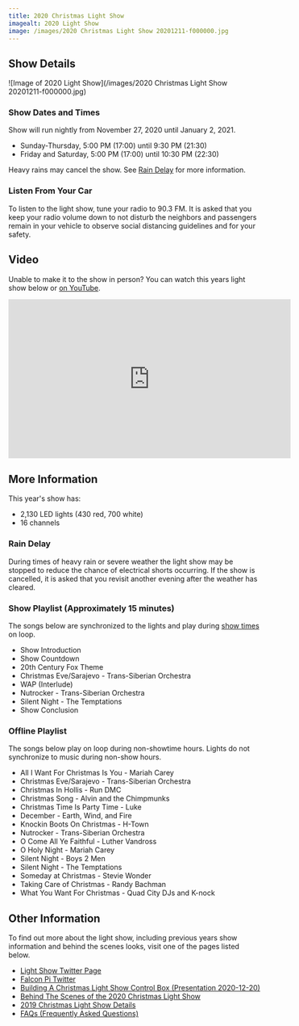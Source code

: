```yaml
---
title: 2020 Christmas Light Show
imagealt: 2020 Light Show
image: /images/2020 Christmas Light Show 20201211-f000000.jpg
---
```


## Show Details

![Image of 2020 Light Show](/images/2020 Christmas Light Show 20201211-f000000.jpg)

### Show Dates and Times

Show will run nightly from November 27, 2020 until January 2, 2021.

* Sunday-Thursday, 5:00 PM (17:00) until 9:30 PM (21:30)
* Friday and Saturday, 5:00 PM (17:00) until 10:30 PM (22:30)

Heavy rains may cancel the show. See [Rain Delay](#rain-delay) for more information.

### Listen From Your Car

To listen to the light show, tune your radio to 90.3 FM.
It is asked that you keep your radio volume down to not disturb the neighbors and
passengers remain in your vehicle to observe social distancing guidelines and for your safety.

## Video

Unable to make it to the show in person?
You can watch this years light show below or
<a href="https://www.youtube.com/watch?v=fs6Lx8ySL9Y&feature=youtu.be" target="_blank">on YouTube</a>.

<iframe width="560" height="315" src="https://www.youtube.com/embed/fs6Lx8ySL9Y" frameborder="0"
allow="accelerometer; autoplay; clipboard-write; encrypted-media; gyroscope; picture-in-picture" allowfullscreen>
</iframe>

## More Information

This year's show has:

* 2,130 LED lights (430 red, 700 white)
* 16 channels

### Rain Delay

During times of heavy rain or severe weather the light show may be stopped to reduce the
chance of electrical shorts occurring. If the show is cancelled, it is asked that you revisit
another evening after the weather has cleared.

### Show Playlist (Approximately 15 minutes)

The songs below are synchronized to the lights and play during [show times](#show-times-and-dates) on loop.

* Show Introduction
* Show Countdown
* 20th Century Fox Theme
* Christmas Eve/Sarajevo - Trans-Siberian Orchestra
* WAP (Interlude)
* Nutrocker - Trans-Siberian Orchestra
* Silent Night - The Temptations
* Show Conclusion

### Offline Playlist

The songs below play on loop during non-showtime hours. Lights do not synchronize to music during
non-show hours.

* All I Want For Christmas Is You - Mariah Carey
* Christmas Eve/Sarajevo - Trans-Siberian Orchestra
* Christmas In Hollis - Run DMC
* Christmas Song - Alvin and the Chimpmunks
* Christmas Time Is Party Time - Luke
* December - Earth, Wind, and Fire
* Knockin Boots On Christmas - H-Town
* Nutrocker - Trans-Siberian Orchestra
* O Come All Ye Faithful - Luther Vandross
* O Holy Night - Mariah Carey
* Silent Night - Boys 2 Men
* Silent Night - The Temptations
* Someday at Christmas - Stevie Wonder
* Taking Care of Christmas - Randy Bachman
* What You Want For Christmas - Quad City DJs and K-nock

## Other Information

To find out more about the light show, including previous years show information and behind the 
scenes looks, visit one of the pages listed below.

* <a href="https://twitter.com/hplightshow" target="_blank">Light Show Twitter Page</a>
* [Falcon Pi Twitter](/projects/falcon-pi-twitter)
* [Building A Christmas Light Show Control Box (Presentation 2020-12-20)](/projects/light-show-presentation20201220)
* [Behind The Scenes of the 2020 Christmas Light Show](https://www.youtube.com/watch?v=5sm_wmnRPDs)
* [2019 Christmas Light Show Details](/projects/2019-christmas-light-show)
* [FAQs (Frequently Asked Questions)](/projects/light-show-faq)
